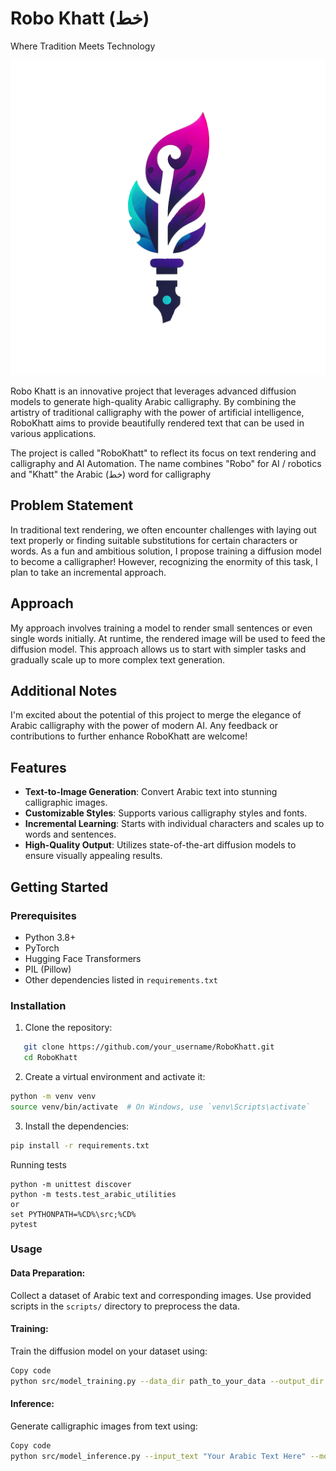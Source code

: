  
# Robo Khatt (خط)
Where Tradition Meets Technology

![RoboKhatt Logo](./logo.png)

Robo Khatt is an innovative project that leverages advanced diffusion models to generate high-quality Arabic calligraphy. By combining the artistry of traditional calligraphy with the power of artificial intelligence, RoboKhatt aims to provide beautifully rendered text that can be used in various applications.

The project is called "RoboKhatt" to reflect its focus on text rendering and calligraphy and AI Automation. The name combines "Robo" for AI / robotics and "Khatt" the Arabic (خط) word for calligraphy

## Problem Statement
In traditional text rendering, we often encounter challenges with laying out text properly or finding suitable substitutions for certain characters or words. As a fun and ambitious solution, I propose training a diffusion model to become a calligrapher! However, recognizing the enormity of this task, I plan to take an incremental approach.

## Approach
My approach involves training a model to render small sentences or even single words initially. At runtime, the rendered image will be used to feed the diffusion model. This approach allows us to start with simpler tasks and gradually scale up to more complex text generation.

## Additional Notes
I'm excited about the potential of this project to merge the elegance of Arabic calligraphy with the power of modern AI. Any feedback or contributions to further enhance RoboKhatt are welcome!

## Features

- **Text-to-Image Generation**: Convert Arabic text into stunning calligraphic images.
- **Customizable Styles**: Supports various calligraphy styles and fonts.
- **Incremental Learning**: Starts with individual characters and scales up to words and sentences.
- **High-Quality Output**: Utilizes state-of-the-art diffusion models to ensure visually appealing results.

## Getting Started

### Prerequisites

- Python 3.8+
- PyTorch
- Hugging Face Transformers
- PIL (Pillow)
- Other dependencies listed in `requirements.txt`

### Installation

1. Clone the repository:
```bash
   git clone https://github.com/your_username/RoboKhatt.git
   cd RoboKhatt
```

2. Create a virtual environment and activate it:
```bash
python -m venv venv
source venv/bin/activate  # On Windows, use `venv\Scripts\activate`
```

3. Install the dependencies:

```bash
pip install -r requirements.txt
```

Running tests
```
python -m unittest discover
python -m tests.test_arabic_utilities
or
set PYTHONPATH=%CD%\src;%CD%
pytest
```

### Usage

#### Data Preparation:

Collect a dataset of Arabic text and corresponding images.
Use provided scripts in the `scripts/` directory to preprocess the data.
#### Training:

Train the diffusion model on your dataset using:
```bash
Copy code
python src/model_training.py --data_dir path_to_your_data --output_dir path_to_save_model
```

#### Inference:

Generate calligraphic images from text using:
```bash
Copy code
python src/model_inference.py --input_text "Your Arabic Text Here" --model_dir
```